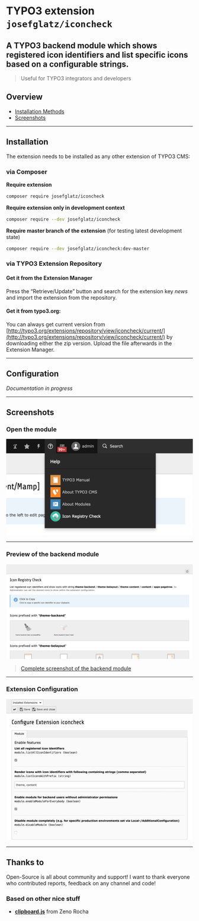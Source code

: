 # TYPO3 extension `josefglatz/iconcheck`

## A TYPO3 backend module which shows registered icon identifiers and list specific icons based on a configurable strings.

> Useful for TYPO3 integrators and developers

## Overview

- [Installation Methods](#installation)
- [Screenshots](#screenshots)

---

## Installation

The extension needs to be installed as any other extension of TYPO3 CMS:

### via Composer

**Require extension**

```bash
composer require josefglatz/iconcheck
```

**Require extension only in development context**

```bash
composer require --dev josefglatz/iconcheck
```

**Require master branch of the extension** (for testing latest
development state)

```bash
composer require --dev josefglatz/iconcheck:dev-master
```

### via TYPO3 Extension Repository

#### Get it from the Extension Manager

Press the “Retrieve/Update” button and search for the extension key
*news* and import the extension from the repository.

#### Get it from typo3.org:

You can always get current version from
[http://typo3.org/extensions/repository/view/iconcheck/current/](http://typo3.org/extensions/repository/view/iconcheck/current/)
by downloading either the zip version. Upload the file afterwards in the
Extension Manager.

---

## Configuration

*Documentation in progress*

---

## Screenshots

### Open the module

![TYPO3-8.7-Menu.png](Resources/Public/Images/Documentation/TYPO3-8.7-Menu.png)

---

### Preview of the backend module

![TYPO3-8.7-Module.png](Resources/Public/Images/Documentation/TYPO3-8.7-Module.png)

> [Complete screenshot of the backend module](https://github.com/josefglatz/iconcheck/blob/master/Resources/Public/Images/Documentation/TYPO3-8.7-Module-complete.png?raw=true)

---

### Extension Configuration

![TYPO3-8.7-extConf.png](Resources/Public/Images/Documentation/TYPO3-8.7-extConf.png)

---

## Thanks to

Open-Source is all about community and support! I want to thank everyone who contributed reports, feedback on any channel and code!

### Based on other nice stuff

- **[clipboard.js](https://zenorocha.github.io/clipboard.js)** from Zeno Rocha

